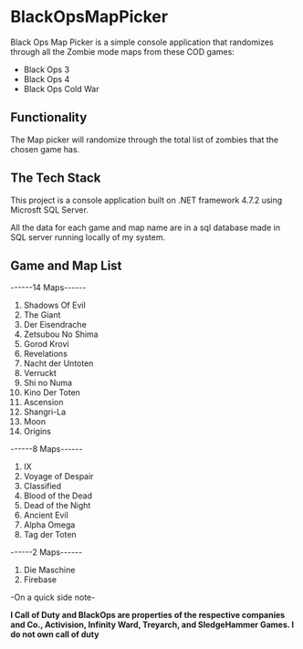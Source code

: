 # BlackOpsMapPicker
Black Ops Map Picker is a simple console application that randomizes through all the Zombie mode maps from these COD games:

- Black Ops 3
- Black Ops 4
- Black Ops Cold War

## Functionality
The Map picker will randomize through the total list of zombies that the chosen game has.<p/>

## The Tech Stack

This project is a console application built on .NET framework 4.7.2 using Microsft SQL Server.

All the data for each game and map name are in a sql database made in SQL server running locally of my system.

## Game and Map List
------14 Maps------

1. Shadows Of Evil
2. The Giant
3. Der Eisendrache
4. Zetsubou No Shima
5. Gorod Krovi
6. Revelations
7. Nacht der Untoten
8. Verruckt
9. Shi no Numa
10. Kino Der Toten
11. Ascension
12. Shangri-La
13. Moon
14. Origins

------8 Maps------

1. IX
2. Voyage of Despair
3. Classified
4. Blood of the Dead
5. Dead of the Night
6. Ancient Evil
7. Alpha Omega
8. Tag der Toten

------2 Maps------

1. Die Maschine
2. Firebase



-On a quick side note-

**I Call of Duty and BlackOps are properties of the respective companies and Co., Activision, Infinity Ward, Treyarch, and SledgeHammer Games.
I do not own call of duty**
